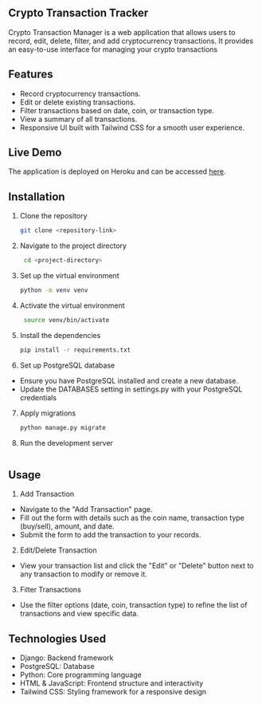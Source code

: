 ## Crypto Transaction Tracker

Crypto Transaction Manager is a web application that allows users to record, edit, delete, filter, and add cryptocurrency transactions. It provides an easy-to-use interface for managing your crypto transactions


## Features

- Record cryptocurrency transactions.
- Edit or delete existing transactions.
- Filter transactions based on date, coin, or transaction type.
- View a summary of all transactions.
- Responsive UI built with Tailwind CSS for a smooth user experience.

## Live Demo

The application is deployed on Heroku and can be accessed [here](<https://magical-coin-tracker-e4f3fa405d71.herokuapp.com/>).


## Installation

1. Clone the repository
   ```bash
   git clone <repository-link>


2. Navigate to the project directory

   ```bash
    cd <project-directory>


3. Set up the virtual environment
   ```bash
   python -m venv venv


4. Activate the virtual environment
   ```bash
    source venv/bin/activate

5. Install the dependencies
   ```bash
   pip install -r requirements.txt

6. Set up PostgreSQL database
- Ensure you have PostgreSQL installed and create a new database.
-  Update the DATABASES setting in settings.py with your PostgreSQL credentials

7. Apply migrations
    ```bash
    python manage.py migrate

8. Run the development server
    ```bash


## Usage
1. Add Transaction

- Navigate to the "Add Transaction" page.
- Fill out the form with details such as the coin name, transaction type (buy/sell), amount, and date.
- Submit the form to add the transaction to your records.

2. Edit/Delete Transaction

- View your transaction list and click the "Edit" or "Delete" button next to any transaction to modify or remove it.

3. Filter Transactions
- Use the filter options (date, coin, transaction type) to refine the list of transactions and view specific data.


## Technologies Used
- Django: Backend framework
- PostgreSQL: Database
- Python: Core programming language
- HTML & JavaScript: Frontend structure and interactivity
- Tailwind CSS: Styling framework for a responsive design
